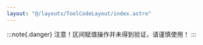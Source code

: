 ```yaml
---
layout: "@/layouts/ToolCodeLayout/index.astro"
---
```


:::note{.danger}
注意！区间赋值操作并未得到验证，请谨慎使用！
:::
